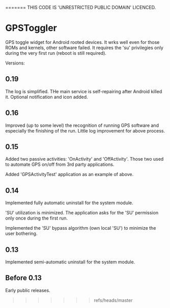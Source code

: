 =======
THIS CODE IS 'UNRESTRICTED PUBLIC DOMAIN' LICENCED.


GPSToggler
==========

GPS toggle widget for Android rooted devices. It wrks well even for those ROMs and kernels, other software failed.
It requires the 'su' privilegies only during the very first run (reboot is still required). 


Versions:

0.19
----

The log is simplified.
THe main service is self-repairing after Android killed it.
Optional notification and icon added.


0.16
----

Improved (up to some level) the recognition of running GPS software and especially the finishing of the run.
Little log improvement for above process.


0.15
----

Added two passive activities: 'OnActivity' and 'OffActivity'.
Those two used to automate GPS on/off from 3rd party applications.

Added 'GPSActivityTest' application as an example of above.


0.14
----

Implemented fully automatic uninstall for the system module. 

'SU' utilization is minimized. The application asks for the 'SU' permission only once during the first run.

Implemented the 'SU' bypass algorithm (own local 'SU') to minimize the user bothering. 


0.13
----

Implemented semi-automatic uninstall for the system module.


Before 0.13
-----------

Early public releases.

>>>>>>> refs/heads/master
